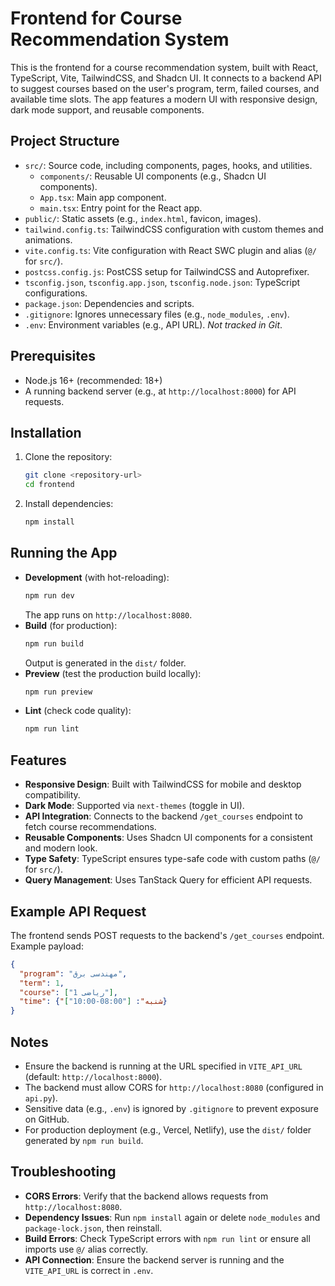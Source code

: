 # Frontend for Course Recommendation System

This is the frontend for a course recommendation system, built with React, TypeScript, Vite, TailwindCSS, and Shadcn UI. It connects to a backend API to suggest courses based on the user's program, term, failed courses, and available time slots. The app features a modern UI with responsive design, dark mode support, and reusable components.

## Project Structure
- `src/`: Source code, including components, pages, hooks, and utilities.
  - `components/`: Reusable UI components (e.g., Shadcn UI components).
  - `App.tsx`: Main app component.
  - `main.tsx`: Entry point for the React app.
- `public/`: Static assets (e.g., `index.html`, favicon, images).
- `tailwind.config.ts`: TailwindCSS configuration with custom themes and animations.
- `vite.config.ts`: Vite configuration with React SWC plugin and alias (`@/` for `src/`).
- `postcss.config.js`: PostCSS setup for TailwindCSS and Autoprefixer.
- `tsconfig.json`, `tsconfig.app.json`, `tsconfig.node.json`: TypeScript configurations.
- `package.json`: Dependencies and scripts.
- `.gitignore`: Ignores unnecessary files (e.g., `node_modules`, `.env`).
- `.env`: Environment variables (e.g., API URL). *Not tracked in Git*.

## Prerequisites
- Node.js 16+ (recommended: 18+)
- A running backend server (e.g., at `http://localhost:8000`) for API requests.

## Installation
1. Clone the repository:
   ```bash
   git clone <repository-url>
   cd frontend
   ```
2. Install dependencies:
   ```bash
   npm install
   ```

## Running the App
- **Development** (with hot-reloading):
  ```bash
  npm run dev
  ```
  The app runs on `http://localhost:8080`.
- **Build** (for production):
  ```bash
  npm run build
  ```
  Output is generated in the `dist/` folder.
- **Preview** (test the production build locally):
  ```bash
  npm run preview
  ```
- **Lint** (check code quality):
  ```bash
  npm run lint
  ```

## Features
- **Responsive Design**: Built with TailwindCSS for mobile and desktop compatibility.
- **Dark Mode**: Supported via `next-themes` (toggle in UI).
- **API Integration**: Connects to the backend `/get_courses` endpoint to fetch course recommendations.
- **Reusable Components**: Uses Shadcn UI components for a consistent and modern look.
- **Type Safety**: TypeScript ensures type-safe code with custom paths (`@/` for `src/`).
- **Query Management**: Uses TanStack Query for efficient API requests.

## Example API Request
The frontend sends POST requests to the backend's `/get_courses` endpoint. Example payload:
```json
{
  "program": "مهندسی برق",
  "term": 1,
  "course": ["ریاضی 1"],
  "time": {"شنبه": ["08:00-10:00"]}
}
```

## Notes
- Ensure the backend is running at the URL specified in `VITE_API_URL` (default: `http://localhost:8000`).
- The backend must allow CORS for `http://localhost:8080` (configured in `api.py`).
- Sensitive data (e.g., `.env`) is ignored by `.gitignore` to prevent exposure on GitHub.
- For production deployment (e.g., Vercel, Netlify), use the `dist/` folder generated by `npm run build`.

## Troubleshooting
- **CORS Errors**: Verify that the backend allows requests from `http://localhost:8080`.
- **Dependency Issues**: Run `npm install` again or delete `node_modules` and `package-lock.json`, then reinstall.
- **Build Errors**: Check TypeScript errors with `npm run lint` or ensure all imports use `@/` alias correctly.
- **API Connection**: Ensure the backend server is running and the `VITE_API_URL` is correct in `.env`.
